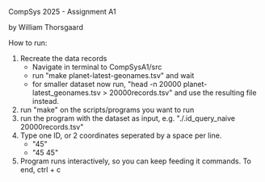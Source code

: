 CompSys 2025 - Assignment A1

by William Thorsgaard

How to run:
1. Recreate the data records
    - Navigate in terminal to CompSysA1/src
    - run "make planet-latest-geonames.tsv" and wait
    - for smaller dataset now run, "head -n 20000 planet-latest_geonames.tsv > 20000records.tsv" and use the resulting file instead.
2. run "make" on the scripts/programs you want to run
3. run the program with the dataset as input, e.g. "./.id_query_naive 20000records.tsv"
4. Type one ID, or 2 coordinates seperated by a space per line.
    - "45"
    - "45 45"
5. Program runs interactively, so you can keep feeding it commands. To end, ctrl + c 
